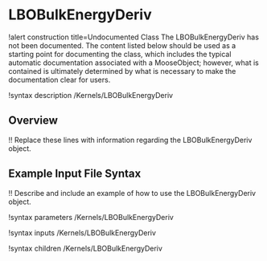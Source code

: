 # LBOBulkEnergyDeriv

!alert construction title=Undocumented Class
The LBOBulkEnergyDeriv has not been documented. The content listed below should be used as a starting point for
documenting the class, which includes the typical automatic documentation associated with a
MooseObject; however, what is contained is ultimately determined by what is necessary to make the
documentation clear for users.

!syntax description /Kernels/LBOBulkEnergyDeriv

## Overview

!! Replace these lines with information regarding the LBOBulkEnergyDeriv object.

## Example Input File Syntax

!! Describe and include an example of how to use the LBOBulkEnergyDeriv object.

!syntax parameters /Kernels/LBOBulkEnergyDeriv

!syntax inputs /Kernels/LBOBulkEnergyDeriv

!syntax children /Kernels/LBOBulkEnergyDeriv
